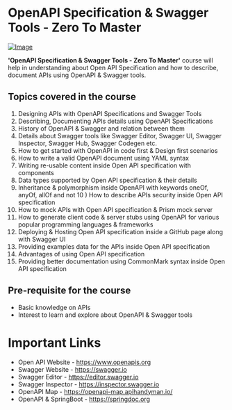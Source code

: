 # OpenAPI Specification & Swagger Tools - Zero To Master

[![Image](https://udemy-image-web-upload.s3.amazonaws.com:443/redactor/raw/article_lecture/2022-08-02_02-24-53-54f708194301bcd9d46a91679b23e769.png "OpenAPI Specification &amp; Swagger Tools - Zero To Master")](https://www.udemy.com/course/openapi-specification-swagger-tools-zero-to-master/?referralCode=F002A9A799DB126CD189)

**'OpenAPI Specification & Swagger Tools - Zero To Master'** course will help in understanding about Open API Specification and how to describe, document APIs using OpenAPI & Swagger tools.

## Topics covered in the course

1) Designing APIs with OpenAPI Specifications and Swagger Tools
2) Describing, Documenting APIs details using OpenAPI Specifications
3) History of OpenAPI & Swagger and relation between them
4) Details about Swagger tools like Swagger Editor, Swagger UI, Swagger Inspector, Swagger Hub, Swagger Codegen etc.
5) How to get started with OpenAPI in code first & Design first scenarios
6) How to write a valid OpenAPI document using YAML syntax
7) Writing re-usable content inside Open API specification with components
8) Data types supported by Open API specification & their details
9) Inheritance & polymorphism inside OpenAPI with keywords oneOf, anyOf, allOf and not
10 ) How to describe APIs security inside Open API specification
11) How to mock APIs with Open API specification & Prism mock server
12) How to generate client code & server stubs using OpenAPI for various popular programming languages & frameworks
13) Deploying & Hosting Open API specification inside a GitHub page along with Swagger UI
14) Providing examples data for the APIs inside Open API specification
15) Advantages of using Open API specification 
16) Providing better documentation using CommonMark syntax inside Open API specification 

## Pre-requisite for the course

- Basic knowledge on APIs
- Interest to learn and explore about OpenAPI & Swagger tools

# Important Links

- Open API Website - https://www.openapis.org
- Swagger Website - https://swagger.io
- Swagger Editor - https://editor.swagger.io
- Swagger Inspector - https://inspector.swagger.io
- OpenAPI Map - https://openapi-map.apihandyman.io/
- OpenAPI & SpringBoot - https://springdoc.org
